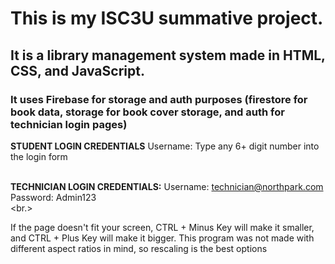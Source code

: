 # This is my ISC3U summative project. 

## It is a library management system made in HTML, CSS, and JavaScript. 
### It uses Firebase for storage and auth purposes (firestore for book data, storage for book cover storage, and auth for technician login pages)

**STUDENT LOGIN CREDENTIALS**
Username: Type any 6+ digit number into the login form<br><br>


**TECHNICIAN LOGIN CREDENTIALS:**
Username: technician@northpark.com <br>
Password: Admin123<br><br.>


If the page doesn't fit your screen, CTRL + Minus Key will make it smaller, and CTRL + Plus Key will make it bigger. This program was not made with different aspect ratios in mind, so rescaling is the best options
